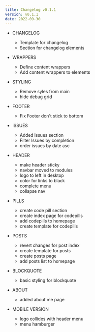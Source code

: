 ```yaml
---
title: Changelog v0.1.1
version: v0.1.1
date: 2022-09-30
---
```


* CHANGELOG
  * Template for changelog
  * Section for changelog elements

* WRAPPERS
  * Define content wrappers
  * Add content wrappers to elements

* STYLING
  * Remove syles from main
  * hide debug grid

* FOOTER
  * Fix Footer don't stick to bottom

* ISSUES
  * Added Issues section
  *  Filter Issues by completion
  * order issues by date asc

* HEADER
  * make header sticky
  * navbar moved to modules
  * logo to left in desktop
  * color for links to black
  * complete menu
  * collapse nav

* PILLS
  * create code pill section
  * create index page for codepills
  * add codepills to homepage
  * create template for codepills

* POSTS
  * revert changes for post index
  * create template for posts
  * create posts page
  * add posts list to homepage

* BLOCKQUOTE
  * basic styling for blockquote

* ABOUT
  * added about me page

* MOBILE VERSION
  * logo collides with header menu
  * menu hamburger

